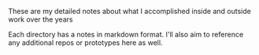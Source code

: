These are my detailed notes about what I accomplished inside and outside work over the years

Each directory has a notes in markdown format. I'll also aim to reference any additional repos or prototypes here as well.
